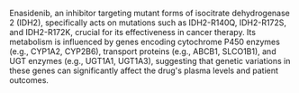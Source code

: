 Enasidenib, an inhibitor targeting mutant forms of isocitrate dehydrogenase 2 (IDH2), specifically acts on mutations such as IDH2-R140Q, IDH2-R172S, and IDH2-R172K, crucial for its effectiveness in cancer therapy. Its metabolism is influenced by genes encoding cytochrome P450 enzymes (e.g., CYP1A2, CYP2B6), transport proteins (e.g., ABCB1, SLCO1B1), and UGT enzymes (e.g., UGT1A1, UGT1A3), suggesting that genetic variations in these genes can significantly affect the drug's plasma levels and patient outcomes.